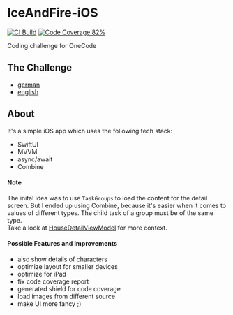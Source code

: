 # IceAndFire-iOS

[![CI Build](https://github.com/mr-casual/IceAndFire-iOS/actions/workflows/run_tests.yml/badge.svg)](https://github.com/irongut/CodeCoverageSummary/actions/workflows/ci-build.yml)
[![Code Coverage 82%](https://img.shields.io/badge/Code%20Coverage-82%25-success?style=flat)](https://github.com/mr-casual/IceAndFire-iOS)

Coding challenge for OneCode

## The Challenge
- [german](doc/Challenge-de.md)
- [english](doc/Challenge-en.md)

## About
It's a simple iOS app which uses the following tech stack:
- SwiftUI
- MVVM
- async/await
- Combine

#### Note
The inital idea was to use `TaskGroups` to load the content for the detail screen.
But I ended up using Combine, because it's easier when it comes to values of different types. The child task of a group must be of the same type.
<br>Take a look at [HouseDetailViewModel](https://github.com/mr-casual/IceAndFire-iOS/blob/main/IceAndFire/IceAndFire/Modules/HouseDetail/HouseDetailViewModel.swift) for more context.

#### Possible Features and Improvements

- also show details of characters
- optimize layout for smaller devices
- optimize for iPad
- fix code coverage report
- generated shield for code coverage
- load images from different source
- make UI more fancy ;)

